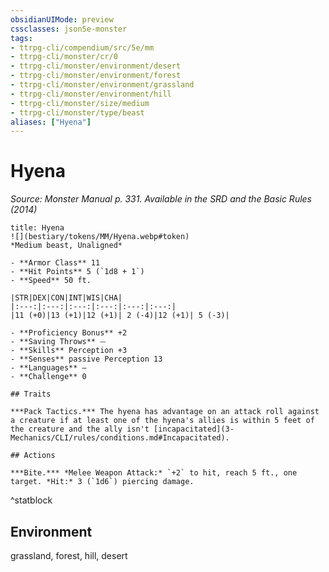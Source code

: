 ```yaml
---
obsidianUIMode: preview
cssclasses: json5e-monster
tags:
- ttrpg-cli/compendium/src/5e/mm
- ttrpg-cli/monster/cr/0
- ttrpg-cli/monster/environment/desert
- ttrpg-cli/monster/environment/forest
- ttrpg-cli/monster/environment/grassland
- ttrpg-cli/monster/environment/hill
- ttrpg-cli/monster/size/medium
- ttrpg-cli/monster/type/beast
aliases: ["Hyena"]
---
```

# Hyena
*Source: Monster Manual p. 331. Available in the <span title='Systems Reference Document (5.1)'>SRD</span> and the Basic Rules (2014)*  

```ad-statblock
title: Hyena
![](bestiary/tokens/MM/Hyena.webp#token)
*Medium beast, Unaligned*

- **Armor Class** 11
- **Hit Points** 5 (`1d8 + 1`)
- **Speed** 50 ft.

|STR|DEX|CON|INT|WIS|CHA|
|:---:|:---:|:---:|:---:|:---:|:---:|
|11 (+0)|13 (+1)|12 (+1)| 2 (-4)|12 (+1)| 5 (-3)|

- **Proficiency Bonus** +2
- **Saving Throws** ⏤
- **Skills** Perception +3
- **Senses** passive Perception 13
- **Languages** —
- **Challenge** 0

## Traits

***Pack Tactics.*** The hyena has advantage on an attack roll against a creature if at least one of the hyena's allies is within 5 feet of the creature and the ally isn't [incapacitated](3-Mechanics/CLI/rules/conditions.md#Incapacitated).

## Actions

***Bite.*** *Melee Weapon Attack:* `+2` to hit, reach 5 ft., one target. *Hit:* 3 (`1d6`) piercing damage.
```
^statblock

## Environment

grassland, forest, hill, desert